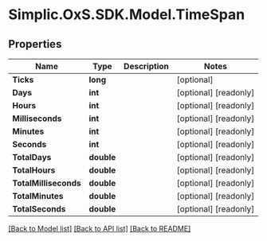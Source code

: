 # Simplic.OxS.SDK.Model.TimeSpan

## Properties

Name | Type | Description | Notes
------------ | ------------- | ------------- | -------------
**Ticks** | **long** |  | [optional] 
**Days** | **int** |  | [optional] [readonly] 
**Hours** | **int** |  | [optional] [readonly] 
**Milliseconds** | **int** |  | [optional] [readonly] 
**Minutes** | **int** |  | [optional] [readonly] 
**Seconds** | **int** |  | [optional] [readonly] 
**TotalDays** | **double** |  | [optional] [readonly] 
**TotalHours** | **double** |  | [optional] [readonly] 
**TotalMilliseconds** | **double** |  | [optional] [readonly] 
**TotalMinutes** | **double** |  | [optional] [readonly] 
**TotalSeconds** | **double** |  | [optional] [readonly] 

[[Back to Model list]](../README.md#documentation-for-models) [[Back to API list]](../README.md#documentation-for-api-endpoints) [[Back to README]](../README.md)

